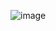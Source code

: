 ![image](https://github.com/Bt08s/Raspberry-Pi-Scripts/assets/68190921/9457de24-ea10-438c-ab97-013be853e23f)
